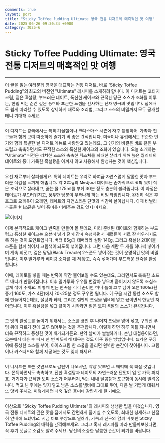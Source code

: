 ```yaml
---
comments: true
layout: post
title: "Sticky Toffee Pudding Ultimate 영국 전통 디저트의 매혹적인 맛 여행"
date: 2025-06-26 09:30:34 +0900
category: 2025-6
---
```


# Sticky Toffee Pudding Ultimate: 영국 전통 디저트의 매혹적인 맛 여행

---

이 글을 읽는 여러분께 영국을 대표하는 전통 디저트, 바로 "Sticky Toffee Pudding"의 최고의 버전인 "Ultimate" 레시피를 소개하려 합니다. 이 디저트는 코티지 크림, 짙은 흑설탕, 부드러운 데이트, 폭신한 케이크와 끈적한 당근 소스가 조화를 이루는, 한입 먹는 순간 깊은 풍미와 포근한 느낌을 선사하는 진짜 영국의 맛입니다. 집에서도 쉽게 따라할 수 있도록 상세하게 재료와 조리법, 그리고 소스의 비밀까지 모두 공개할 테니 기대해 주세요.

---

이 디저트는 영국에서는 특히 겨울철이나 크리스마스 시즌에 자주 등장하며, 가족과 친구들과 함께 모여 따뜻하게 즐기기 딱 좋은 간식입니다. 미국이나 유럽에서도 꾸준한 인기와 함께 특별한 날 디저트 메뉴로 사랑받고 있는데요, 그 인기의 비결은 바로 겉은 부드럽고 촉촉하면서도 끈적한 소스와 폭신한 케이크의 조화에 있습니다. 오늘 소개하는 "Ultimate" 버전은 리치한 소스와 촉촉한 텍스처를 최대한 살리기 위해 높은 퀄리티의 데이트와 풍미 가득한 흑설탕을 아끼지 않고 사용해서 완성하는 것이 핵심입니다.

---

우선 재료부터 살펴볼게요. 특히 데이트는 우리로 하여금 자연스럽게 달콤한 맛과 부드러운 식감을 느끼게 해줍니다. 약 225g의 Medjool 데이트는 숟가락으로 쫙쫙 찢어 작은 조각으로 잘라내고, 끓는 물 175ml를 부어 30분 정도 충분히 불려줍니다. 이 과정은 데이트가 부드러워지고, 풍부한 당분이 우러나게 하는 비밀 타임입니다. 완전히 식은 후 포크로 으깨듯이 으깨면, 데이트의 자연스러운 단맛과 식감이 살아납니다. 이때 바닐라 추출물 1티스푼을 넣어 풍미를 더해주는 것도 잊지 마세요. 
 
![이미지](https://www.themealdb.com/images/media/meals/xrptpq1483909204.jpg)

이제 본격적으로 케이크 반죽을 만들어 볼 텐데요, 미리 준비된 데이트와 함께하는 부드럽고 풍성한 케이크는 오븐에 넣기 전에 잠시 숙성하면서 재료들이 서로 잘 어우러지도록 하는 것이 포인트입니다. 버터 85g과 데머라라 설탕 140g, 그리고 흑설탕 2테이블스푼을 함께 섞어서 크림색이 되도록 섞어줍니다. 그런 다음 계란 두 개를 하나씩 넣어가며 계속 휘젓고, 검은 당밀(Black Treacle) 2스푼도 넣어주는 것이 운명적인 맛의 비밀입니다. 이후 밀가루와 베이킹 소다를 체 쳐 놓고, 슥슥 섞어가며 부드러운 반죽을 완성합니다.

이때, 데이토를 넣을 때는 반죽이 약간 뿔어보일 수도 있는데요, 그러면서도 촉촉한 소프트 배터가 만들어집니다. 이후 밀가루와 우유를 번갈아 넣으며 흩어지지 않도록 조심스럽게 섞어 주세요. 이렇게 만든 반죽을 각각 준비한 미니 틀에 고루 담아 오븐 180도(환풍기 160도, 가스 4단)에서 20~25분 정도 구우면 됩니다. 이 구움 시간 동안 소스도 함께 만들어지는데요, 설탕과 버터, 그리고 절반의 크림을 냄비에 넣고 끓이면서 한동안 저어줍니다. 이후 흑설탕을 넣고 끓이기 시작하면 짙은 토피 색깔의 소스가 완성됩니다.

---

그 맛의 완성도를 높이기 위해서는, 소스를 끓인 후 나머지 크림을 넣어 섞고, 구워진 푸딩 위에 자르기 전에 고루 얹어두는 것을 추천합니다. 이렇게 하면 하루 이틀 지나면서 더욱 끈적하고 풍성한 맛이 배가되거든요. 만약 날씨가 쌀쌀하거나, 손님 대접용이라면, 오븐에서 데운 후 다시 한 번 따뜻하게 데우는 것도 아주 좋은 방법입니다. 뜨거운 푸딩 위에 풍성한 소스를 부어, 아이스크림 한 스쿱을 올리면 완벽한 순간이 찾아옵니다. 크림이나 커스터드와 함께 제공하는 것도 잊지 마세요.

---

이 디저트는 보는 것만으로도 감탄이 나오지만, 막상 맛보면 그 매력에 훅 빠질 것입니다. 쫀득하면서도 촉촉하고, 진한 흑설탕과 데이토의 자연스러운 단맛이 입 안 가득 퍼지죠. 거기다가 끈적한 토피 소스가 어우러져, 먹는 내내 달콤함과 포근함이 동시에 밀려옵니다. 먹고 난 후에는 잊지 말고 남은 소스를 냄비에 그대로 두어, 다음 날 가볍게 데워서 또 맛봐 주세요. 이렇게하면 더욱 깊은 풍미에 감탄하게 될 거예요.

---

이상으로 "Sticky Toffee Pudding Ultimate"의 레시피와 생생한 팁을 마쳤습니다. 영국 전통 디저트의 깊은 맛을 집에서도 간편하게 즐기실 수 있도록, 최대한 상세하고 친절히 안내해 드렸어요. 지금 바로 주방으로 달려가, 가족과 친구와 함께 따뜻한 Sticky Toffee Pudding의 매력을 만끽해보세요. 그리고 혹시 레시피를 따라 만들어보셨다면, 꼭 후기 댓글로 소감도 알려 주세요. 당신의 소중한 달콤한 순간이 되기를 바랍니다.

---